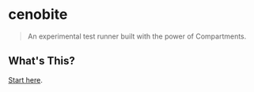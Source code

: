 # cenobite

> An experimental test runner built with the power of Compartments.

## What's This?

[Start here](https://hardenedjs.org).

